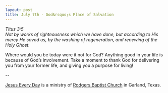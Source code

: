 ```yaml
---
layout: post
title: July 7th - God&rsquo;s Place of Salvation
---
```


_Titus 3:5  
Not by works of righteousness which we have done, but according to
His mercy He saved us, by the washing of regeneration, and renewing
of the Holy Ghost._

Where would you be today were it not for God? Anything good in your
life is because of God&rsquo;s involvement. Take a moment to thank God
for delivering you from your former life, and giving you a purpose for
living!

 --

<a href=http://jesuseveryday.net>Jesus Every Day</a> is a ministry of <a href=http://rodgersbaptist.net>Rodgers Baptist Church</a> in Garland, Texas.
